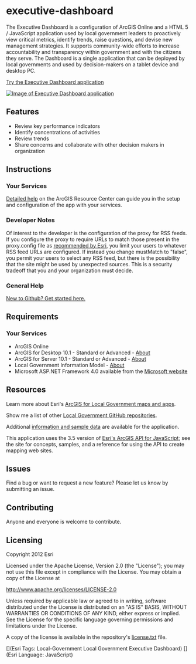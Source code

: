 # executive-dashboard

The Executive Dashboard is a configuration of ArcGIS Online and a HTML 5 / JavaScript application used by local government leaders to proactively view critical metrics, identify trends, raise questions, and devise new management strategies.  It supports community-wide efforts to increase accountability and transparency within government and with the citizens they serve.   The Dashboard is a single application that can be deployed by local governments and used by decision-makers on a tablet device and desktop PC.

[Try the Executive Dashboard application](http://localgovtemplates2.esri.com/ExecutiveDashboardTryItLive/)

[![Image of Executive Dashboard application](https://raw.github.com/Esri/executive-dashboard/master/executive-dashboard.png "Executive Dashboard application")](http://localgovtemplates2.esri.com/ExecutiveDashboardTryItLive/)

## Features

* Review key performance indicators
* Identify concentrations of activities
* Review trends
* Share concerns and collaborate with other decision makers in organization

## Instructions

### Your Services

[Detailed help](http://resources.arcgis.com/en/help/localgovernment/10.1/index.html#/What_is_Executive_Dashboard/028s0000011n000000/)
on the ArcGIS Resource Center can guide you in the setup and configuration of the app with your services.

### Developer Notes

Of interest to the developer is the configuration of the proxy for RSS
feeds. If you configure the proxy to require URLs to match those present in the proxy.config file
as [recommended by Esri](http://help.arcgis.com/en/webapi/javascript/arcgis/help/jshelp_start.htm#jshelp/ags_proxy.htm),
you limit your users to whatever RSS feed URLs are configured. If instead you change mustMatch to
"false", you permit your users to select any RSS feed, but there is the possibility that the site
might be used by unexpected sources. This is a security tradeoff that you and your organization must
decide.

### General Help
[New to Github? Get started here.](http://htmlpreview.github.com/?https://github.com/Esri/esri.github.com/blob/master/help/esri-getting-to-know-github.html)

## Requirements

### Your Services

* ArcGIS Online
* ArcGIS for Desktop 10.1 - Standard or Advanced - [About](http://www.esri.com/software/arcgis/arcgis-for-desktop)
* ArcGIS for Server 10.1 - Standard or Advanced - [About](http://www.esri.com/software/arcgis/arcgisserver)
* Local Government Information Model - [About](http://www.arcgis.com/home/item.html?id=5f799e6d23d94e25b5aaaf2a58e63fb1)
* Microsoft ASP.NET Framework 4.0 available from the [Microsoft website](http://www.microsoft.com/en-us/download/details.aspx?id=17851)

## Resources

Learn more about Esri's [ArcGIS for Local Government maps and apps](http://resources.arcgis.com/en/communities/local-government/).

Show me a list of other [Local Government GitHub repositories](http://esri.github.io/#Local-Government).

Additional [information and sample data](http://www.arcgis.com/home/item.html?id=9c31136ff6f54dfb90edbc74f08573ed)
are available for the application.

This application uses the 3.5 version of
[Esri's ArcGIS API for JavaScript](http://help.arcgis.com/en/webapi/javascript/arcgis/);
see the site for concepts, samples, and a reference for using the API to create mapping web sites.

## Issues

Find a bug or want to request a new feature?  Please let us know by submitting an issue.

## Contributing

Anyone and everyone is welcome to contribute.

## Licensing

Copyright 2012 Esri

Licensed under the Apache License, Version 2.0 (the "License");
you may not use this file except in compliance with the License.
You may obtain a copy of the License at

   http://www.apache.org/licenses/LICENSE-2.0

Unless required by applicable law or agreed to in writing, software
distributed under the License is distributed on an "AS IS" BASIS,
WITHOUT WARRANTIES OR CONDITIONS OF ANY KIND, either express or implied.
See the License for the specific language governing permissions and
limitations under the License.

A copy of the license is available in the repository's
[license.txt](https://raw.github.com/Esri/executive-dashboard/master/license.txt) file.

[](Esri Tags: Local-Government Local Government Executive Dashboard)
[](Esri Language: JavaScript)
